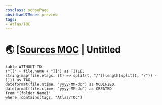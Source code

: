 ```yaml
---
cssclass: scopePage
obsidianUIMode: preview
tags:
- Atlas/TOC
---
```


# 🌏 [[Sources MOC](../Sources%20MOC.md) | Untitled

```dataview
table WITHOUT ID
("[[" + file.name + "]]") as TITLE,
string(map(file.etags, (t) => split(t, "/")[length(split(t, "/")) - 1])) as TAG,
dateformat(file.mtime, "yyyy-MM-dd") as MODIFIED,
dateformat(file.ctime, "yyyy-MM-dd") as CREATED
from "{folder Name}"
where !contains(tags, "Atlas/TOC")
```
